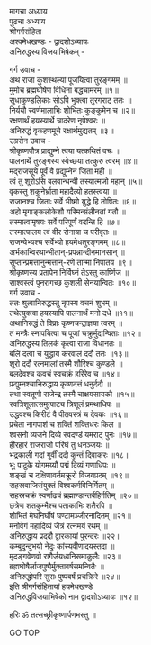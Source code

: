 मागचा अध्याय  
पुढचा अध्याय  
श्रीगर्गसंहिता  
अश्वमेधखण्डः - द्वादशोऽध्यायः  
अनिरुद्धस्य विजयाभिषेकम् -  
  
गर्ग उवाच -  
अथ राजा कुशस्थल्यां पूजयित्वा तुरङ्गमम् ॥  
मुमोच ब्रह्मघोषेण विधिना बद्धचामरम् ॥१॥  
सुधाकुण्डलिकाः सोऽपि भुक्त्वा तुरगराट् ततः ॥  
निर्ययौ स्वर्णमालाभिः शोभितः कुङ्कुमेन च ॥२॥  
रक्षणार्थं हयस्यार्थे चादरेण नृपेश्वरः ॥  
अनिरुद्धं वृकहणमूचे रक्षार्थमुद्यतम् ॥३॥  
उग्रसेन उवाच -  
श्रीकृष्णपौत्र प्राद्युम्ने त्वया यत्कथितं वचः ॥  
पालनार्थे तुरङ्गस्य स्वेच्छया तत्कुरु त्वरम् ॥४॥  
मद्‌राजसूये पूर्वं वै प्रद्युम्नेन जिता मही ॥  
त्वं तु शूरोऽसि बलवान्धन्वी तस्यात्मजो महान् ॥५॥  
वृकस्तु शकुनेर्भ्राता महादैत्यो हतस्त्वया ॥  
राजानश्च जिताः सर्वे भीष्मो युद्धे हि तोषितः ॥६॥  
अहो मृगाङ्कलोकेशौ यस्मिन्संलीनतां गतौ ॥  
तस्मात्वामृषयः सर्वे परिपूर्णं वदन्ति हि ॥७॥  
तस्मात्पालय त्वं वीर सेनाया च परीवृतः ॥  
राजन्येभ्यश्च सर्वेभ्यो हयमेधतुरङ्गमम् ॥८॥  
अर्भकान्विरथान्भीतान्-प्रपन्नान्दीनमानसान् ॥  
सुप्तान्प्रमत्तानुन्मत्तान्-रणे तान्मा निपातय ॥९॥  
श्रीकृष्णस्य प्रतापेन निर्विघ्नं तेऽस्तु कार्ष्णिज ॥  
साश्वस्त्वं पुनरागच्छ कुशली सेनयान्वितः ॥१०॥  
गर्ग उवाच -  
ततः श्रुत्वानिरुद्धस्तु नृपस्य वचनं शुभम् ॥  
तथेत्युक्त्वा हयस्यापि पालनार्थं मनो दधे ॥११॥  
अथानिरुद्धं ते विप्राः कृष्णचन्द्राज्ञया त्वरम् ॥  
तं मन्त्रैः स्नापयित्वा च पूजां चक्रुर्मुदान्विताः ॥१२॥  
अनिरुद्धस्य तिलकं कृत्वा राजा विधानतः ॥  
बलिं दत्वा च युद्धाय करवालं ददौ ततः ॥१३॥  
शूरो ददौ रत्नमालां तस्मै शौरिश्च कुण्डले ॥  
बलदेवश्च कवचं स्वचक्रं हरिरेव च ॥१४॥  
प्रद्युम्नश्चानिरुद्धाय कृष्णदत्तं धनुर्ददौ ॥  
तथा स्वतूणौ राजेन्द्र तस्मै चाक्षयसायकौ ॥१५॥  
स्वत्रिशूलात्समुत्पाट्य त्रिशूलं प्रमथाधिपः ॥  
उद्धवश्च किरीटं वै पीतवस्त्रं च देवकः ॥१६॥  
प्रचेता नागपाशं च शक्तिं शक्तिधरः किल ॥  
श्वसनो व्यजने दिव्ये स्वदण्डं यमराट् पुनः ॥१७॥  
हीरहारं राजराजो परिघं तु धनञ्जयः ॥  
भद्रकाली गदां गुर्वीं ददौ कुन्तं दिवाकरः ॥१८॥  
भूः पादुके योगमय्यौ पद्मं दिव्यं गणाधिपः ॥  
शङ्खं च दक्षिणावर्तमक्रूरो विजयप्रदम् ॥१९॥  
सहस्रवाजिसंयुक्तं विश्वकर्मविनिर्मितम् ॥  
सहस्रचक्रं स्वर्णाढ्यं ब्रह्माण्डान्तर्बहिर्गतिम् ॥२०॥  
छत्रेण शतकुम्भैश्च पताकाभिः शतैरपि ॥  
शोभितं मेघनिर्घोषं घण्टामञ्जीरनादितम् ॥२१॥  
मनोवेगं महादिव्यं जैत्रं रत्नमयं रथम् ॥  
अनिरुद्धाय प्रददौ द्वारकायां पुरन्दरः ॥२२॥  
कम्बुदुन्दुभयो नेदुः कांस्यवीणादयस्तदा ॥  
मृदङ्गवेणवो रागैर्जयध्वनिसमाकुलैः ॥२३॥  
ब्रह्मघोषैर्लाजपुष्पैर्मुक्तावर्षसमन्वितैः ॥  
अनिरुद्धोपरि सुराः पुष्पवर्षं प्रचक्रिरे ॥२४॥  
इति श्रीगर्गसंहितायां हयमेधखण्डे  
अनिरुद्धविजयाभिषेको नाम द्वादशोऽध्यायः ॥१२॥  
  
हरिः ॐ तत्सच्छ्रीकृष्णार्पणमस्तु ॥  
  
GO TOP

